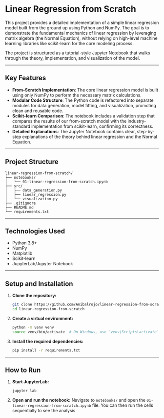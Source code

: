 # Linear Regression from Scratch

This project provides a detailed implementation of a simple linear regression model built from the ground up using Python and NumPy. The goal is to demonstrate the fundamental mechanics of linear regression by leveraging matrix algebra (the Normal Equation), without relying on high-level machine learning libraries like scikit-learn for the core modeling process.

The project is structured as a tutorial-style Jupyter Notebook that walks through the theory, implementation, and visualization of the model.

---

## Key Features

- **From-Scratch Implementation**: The core linear regression model is built using only NumPy to perform the necessary matrix calculations.
- **Modular Code Structure**: The Python code is refactored into separate modules for data generation, model fitting, and visualization, promoting clean and reusable code.
- **Scikit-learn Comparison**: The notebook includes a validation step that compares the results of our from-scratch model with the industry-standard implementation from scikit-learn, confirming its correctness.
- **Detailed Explanations**: The Jupyter Notebook contains clear, step-by-step explanations of the theory behind linear regression and the Normal Equation.

---

## Project Structure
```
linear-regression-from-scratch/
├── notebooks/
│   └── 01-linear-regression-from-scratch.ipynb
├── src/
│   ├── data_generation.py
│   ├── linear_regression.py
│   └── visualization.py
├── .gitignore
├── README.md
└── requirements.txt
```
---

## Technologies Used

- Python 3.8+
- NumPy
- Matplotlib
- Scikit-learn
- JupyterLab/Jupyter Notebook

---

## Setup and Installation

1.  **Clone the repository:**
    ```bash
    git clone https://github.com/Anibalrojo/linear-regression-from-scratch
    cd linear-regression-from-scratch
    ```

2.  **Create a virtual environment:**
    ```bash
    python -m venv venv
    source venv/bin/activate  # On Windows, use `venv\Scripts\activate`
    ```

3.  **Install the required dependencies:**
    ```bash
    pip install -r requirements.txt
    ```

---

## How to Run

1.  **Start JupyterLab:**
    ```bash
    jupyter lab
    ```

2.  **Open and run the notebook:**
    Navigate to `notebooks/` and open the `01-linear-regression-from-scratch.ipynb` file. You can then run the cells sequentially to see the analysis.
